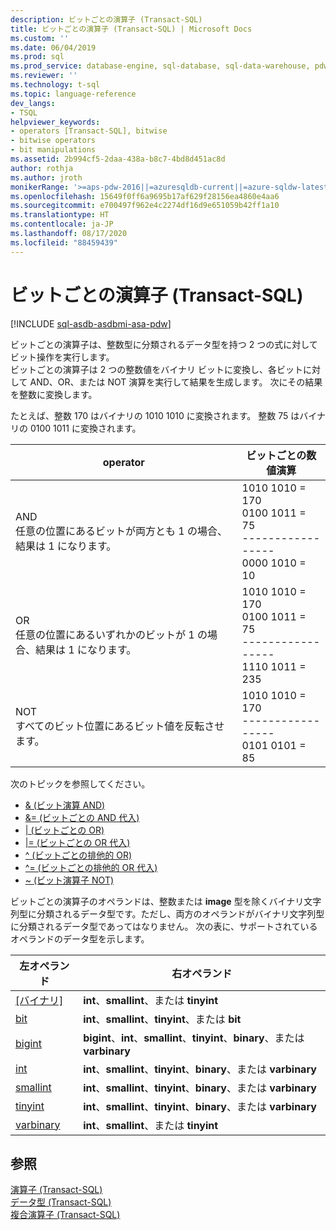 ```yaml
---
description: ビットごとの演算子 (Transact-SQL)
title: ビットごとの演算子 (Transact-SQL) | Microsoft Docs
ms.custom: ''
ms.date: 06/04/2019
ms.prod: sql
ms.prod_service: database-engine, sql-database, sql-data-warehouse, pdw
ms.reviewer: ''
ms.technology: t-sql
ms.topic: language-reference
dev_langs:
- TSQL
helpviewer_keywords:
- operators [Transact-SQL], bitwise
- bitwise operators
- bit manipulations
ms.assetid: 2b994cf5-2daa-438a-b8c7-4bd8d451ac8d
author: rothja
ms.author: jroth
monikerRange: '>=aps-pdw-2016||=azuresqldb-current||=azure-sqldw-latest||>=sql-server-2016||=sqlallproducts-allversions||>=sql-server-linux-2017||=azuresqldb-mi-current'
ms.openlocfilehash: 15649f0ff6a9695b17af629f28156ea4860e4aa6
ms.sourcegitcommit: e700497f962e4c2274df16d9e651059b42ff1a10
ms.translationtype: HT
ms.contentlocale: ja-JP
ms.lasthandoff: 08/17/2020
ms.locfileid: "88459439"
---
```

# <a name="bitwise-operators-transact-sql"></a>ビットごとの演算子 (Transact-SQL)
[!INCLUDE [sql-asdb-asdbmi-asa-pdw](../../includes/applies-to-version/sql-asdb-asdbmi-asa-pdw.md)]

  ビットごとの演算子は、整数型に分類されるデータ型を持つ 2 つの式に対してビット操作を実行します。  
  ビットごとの演算子は 2 つの整数値をバイナリ ビットに変換し、各ビットに対して AND、OR、または NOT 演算を実行して結果を生成します。 次にその結果を整数に変換します。  
  
  たとえば、整数 170 はバイナリの 1010 1010 に変換されます。
整数 75 はバイナリの 0100 1011 に変換されます。

|operator|ビットごとの数値演算|
|---- |---- |
|AND <br> 任意の位置にあるビットが両方とも 1 の場合、結果は 1 になります。 |1010 1010 = 170 <br>0100 1011 =  75 <br>-----------------  <br> 0000 1010 =  10 |
|OR <br> 任意の位置にあるいずれかのビットが 1 の場合、結果は 1 になります。 |1010 1010 = 170 <br>0100 1011 =  75 <br>-----------------  <br> 1110 1011 = 235|
|NOT  <br> すべてのビット位置にあるビット値を反転させます。 |1010 1010 = 170 <br>----------------- <br>  0101 0101 =   85 |
  
次のトピックを参照してください。   
* [& &#40;ビット演算 AND&#41;](../../t-sql/language-elements/bitwise-and-transact-sql.md)  
* [&= &#40;ビットごとの AND 代入&#41;](../../t-sql/language-elements/bitwise-and-equals-transact-sql.md)   
* [&#124; &#40;ビットごとの OR&#41;](../../t-sql/language-elements/bitwise-or-transact-sql.md)  
* [&#124;= &#40;ビットごとの OR 代入&#41;](../../t-sql/language-elements/bitwise-or-equals-transact-sql.md)   
* [^ &#40;ビットごとの排他的 OR&#41;](../../t-sql/language-elements/bitwise-exclusive-or-transact-sql.md)  
* [^= &#40;ビットごとの排他的 OR 代入&#41;](../../t-sql/language-elements/bitwise-exclusive-or-equals-transact-sql.md)  
* [~ &#40;ビット演算子 NOT&#41;](../../t-sql/language-elements/bitwise-not-transact-sql.md)  
  
 ビットごとの演算子のオペランドは、整数または **image** 型を除くバイナリ文字列型に分類されるデータ型です。ただし、両方のオペランドがバイナリ文字列型に分類されるデータ型であってはなりません。 次の表に、サポートされているオペランドのデータ型を示します。  
  
|左オペランド|右オペランド|  
|------------------|-------------------|  
|[[バイナリ]](../../t-sql/data-types/binary-and-varbinary-transact-sql.md)|**int**、**smallint**、または **tinyint**|  
|[bit](../../t-sql/data-types/bit-transact-sql.md)|**int**、**smallint**、**tinyint**、または **bit**|  
|[bigint](../../t-sql/data-types/int-bigint-smallint-and-tinyint-transact-sql.md)|**bigint**、**int**、**smallint**、**tinyint**、**binary**、または **varbinary**|  
|[int](../../t-sql/data-types/int-bigint-smallint-and-tinyint-transact-sql.md)|**int**、**smallint**、**tinyint**、**binary**、または **varbinary**|  
|[smallint](../../t-sql/data-types/int-bigint-smallint-and-tinyint-transact-sql.md)|**int**、**smallint**、**tinyint**、**binary**、または **varbinary**|  
|[tinyint](../../t-sql/data-types/int-bigint-smallint-and-tinyint-transact-sql.md)|**int**、**smallint**、**tinyint**、**binary**、または **varbinary**|  
|[varbinary](../../t-sql/data-types/binary-and-varbinary-transact-sql.md)|**int**、**smallint**、または **tinyint**|  
  
## <a name="see-also"></a>参照  
 [演算子 &#40;Transact-SQL&#41;](../../t-sql/language-elements/operators-transact-sql.md)   
 [データ型 &#40;Transact-SQL&#41;](../../t-sql/data-types/data-types-transact-sql.md)   
 [複合演算子 &#40;Transact-SQL&#41;](../../t-sql/language-elements/compound-operators-transact-sql.md)
